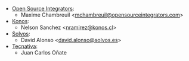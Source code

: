 - [Open Source Integrators](https://www.opensourceintegrators.com):
  - Maxime Chambreuil \<<mchambreuil@opensourceintegrators.com>\>
- [Konos](https://www.konos.cl):
  - Nelson Sanchez \<<nramirez@konos.cl>\>
- [Solvos](https://www.solvos.es):
  - David Alonso \<<david.alonso@solvos.es>\>
- [Tecnativa](https://www.tecnativa.com):
  - Juan Carlos Oñate
